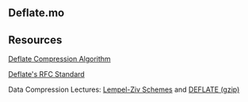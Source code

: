 ## Deflate.mo

## Resources
[Deflate Compression Algorithm](http://pnrsolution.org/Datacenter/Vol4/Issue1/58.pdf)

[Deflate's RFC Standard](https://www.rfc-editor.org/rfc/rfc1951#section-1.5)

Data Compression Lectures: [Lempel-Ziv Schemes](https://www.youtube.com/watch?v=VDXBnmr8AY0&list=PLU4IQLU9e_OpnkbCS_to64F_vw5yyg4HB&index=4) and [DEFLATE (gzip)](https://www.youtube.com/watch?v=oi2lMBBjQ8s&t=4038s)
